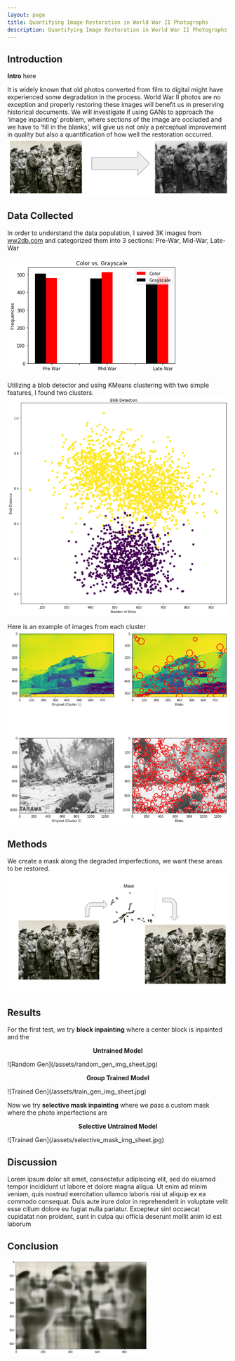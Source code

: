 ```yaml
---
layout: page
title: Quantifying Image Restoration in World War II Photographs
description: Quantifying Image Restoration in World War II Photographs
---
```

## Introduction
**Intro** here


It is widely known that old photos converted from film to digital might have experienced some degradation in the process. World War II photos are no exception and properly restoring these images will benefit us in preserving historical documents. We will investigate if using GANs to approach the ‘image inpainting’ problem, where sections of the image are occluded and we have to ‘fill in the blanks’, will give us not only a perceptual improvement in quality but also a quantification of how well the restoration occurred.
![Goal](/assets/project_goal.png)


## Data Collected
In order to understand the data population, I saved 3K images from [ww2db.com](https://ww2db.com/) and categorized them into 3 sections: Pre-War, Mid-War, Late-War

![Distribution](/assets/chart.png)


Utilizing a blob detector and using KMeans clustering with two simple features, I found two clusters.
![blob_scatter](/assets/blob_scatter.png)

Here is an example of images from each cluster
![blob_detector](/assets/blob_detector.png)




## Methods
We create a mask along the degraded imperfections, we want these areas to be restored.
![Mask Process](/assets/mask_process.png)


## Results
For the first test, we try **block inpainting** where a center block is inpainted and the 

<p align="center"><strong>Untrained Model</strong></p>
![Random Gen](/assets/random_gen_img_sheet.jpg)

<p align="center"><strong>Group Trained Model</strong></p>
![Trained Gen](/assets/train_gen_img_sheet.jpg)

Now we try **selective mask inpainting** where we pass a custom mask where the photo imperfections are
<p align="center"><strong>Selective Untrained Model</strong></p>
![Trained Gen](/assets/selective_mask_img_sheet.jpg)




## Discussion
Lorem ipsum dolor sit amet, consectetur adipiscing elit, sed do eiusmod tempor incididunt ut labore et dolore magna aliqua. Ut enim ad minim veniam, quis nostrud exercitation ullamco laboris nisi ut aliquip ex ea commodo consequat. Duis aute irure dolor in reprehenderit in voluptate velit esse cillum dolore eu fugiat nulla pariatur. Excepteur sint occaecat cupidatat non proident, sunt in culpa qui officia deserunt mollit anim id est laborum

## Conclusion

![Iterations](/assets/200_iters.png)



